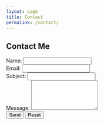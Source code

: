 ```yaml
---
layout: page
title: Contact
permalink: /contact/
---
```


<h2>Contact Me</h2>
<form action="https://formspree.io/f/movaqblp" method="POST" class="contact-form">
  <div class="form-group">
    <label for="name">Name:</label>
    <input type="text" id="name" name="name" required>
  </div>
  <div class="form-group">
    <label for="email">Email:</label>
    <input type="email" id="email" name="email" required>
  </div>
  <div class="form-group">
    <label for="subject">Subject:</label>
    <input type="text" id="subject" name="subject" required>
  </div>
  <div class="form-group">
    <label for="message">Message:</label>
    <textarea id="message" name="message" rows="5" required></textarea>
  </div>
  <div class="form-actions">
    <button type="submit" class="btn btn-primary">Send</button>
    <button type="reset" class="btn btn-secondary">Reset</button>
  </div>
</form>
